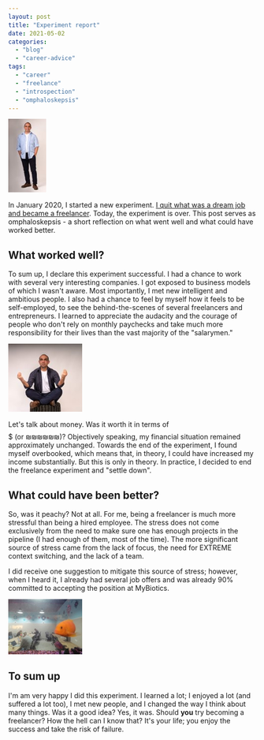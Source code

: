 ```yaml
---
layout: post
title: "Experiment report"
date: 2021-05-02
categories: 
  - "blog"
  - "career-advice"
tags: 
  - "career"
  - "freelance"
  - "introspection"
  - "omphaloskepsis"
---
```


![](/assets/images/2021/05/whatsapp-image-2020-02-10-at-21.53.04.jpeg?w=77)

In January 2020, I started a new experiment. [I quit what was a dream job and became a freelancer](https://gorelik.net/2020/01/13/how-i-got-a-dream-job-in-a-distributed-company-and-why-i-am-leaving-it/). Today, the experiment is over. This post serves as omphaloskepsis - a short reflection on what went well and what could have worked better.

## What worked well?

To sum up, I declare this experiment successful. I had a chance to work with several very interesting companies. I got exposed to business models of which I wasn't aware. Most importantly, I met new intelligent and ambitious people. I also had a chance to feel by myself how it feels to be self-employed, to see the behind-the-scenes of several freelancers and entrepreneurs. I learned to appreciate the audacity and the courage of people who don't rely on monthly paychecks and take much more responsibility for their lives than the vast majority of the "salarymen."

![](/assets/images/2021/05/whatsapp-image-2020-02-10-at-21.53.03.jpeg?w=150)

Let's talk about money. Was it worth it in terms of $$$$$ (or ₪₪₪₪₪₪)? Objectively speaking, my financial situation remained approximately unchanged. Towards the end of the experiment, I found myself overbooked, which means that, in theory, I could have increased my income substantially. But this is only in theory. In practice, I decided to end the freelance experiment and "settle down".

## What could have been better?

So, was it peachy? Not at all. For me, being a freelancer is much more stressful than being a hired employee. The stress does not come exclusively from the need to make sure one has enough projects in the pipeline (I had enough of them, most of the time). The more significant source of stress came from the lack of focus, the need for EXTREME context switching, and the lack of a team. 

I did receive one suggestion to mitigate this source of stress; however, when I heard it, I already had several job offers and was already 90% committed to accepting the position at MyBiotics.

![](/assets/images/2021/05/2021_02_11_01.jpg?w=150)

## To sum up

I'm am very happy I did this experiment. I learned a lot; I enjoyed a lot (and suffered a lot too), I met new people, and I changed the way I think about many things. Was it a good idea? Yes, it was. Should **you** try becoming a freelancer? How the hell can I know that? It's your life; you enjoy the success and take the risk of failure.
